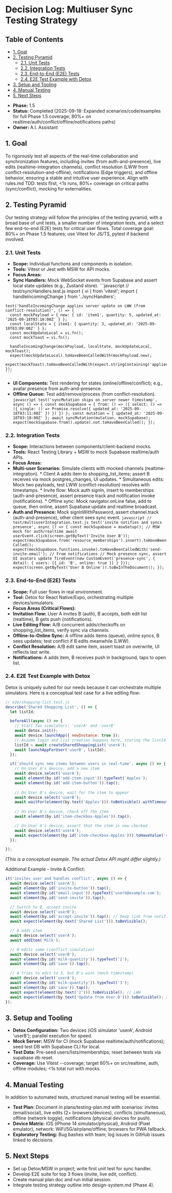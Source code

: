 # Decision Log: Multiuser Sync Testing Strategy

## Table of Contents
- [1. Goal](#1-goal)
- [2. Testing Pyramid](#2-testing-pyramid)
  - [2.1. Unit Tests](#21-unit-tests)
  - [2.2. Integration Tests](#22-integration-tests)
  - [2.3. End-to-End (E2E) Tests](#23-end-to-end-e2e-tests)
  - [2.4. E2E Test Example with Detox](#24-e2e-test-example-with-detox)
- [3. Setup and Tooling](#3-setup-and-tooling)
- [4. Manual Testing](#4-manual-testing)
- [5. Next Steps](#5-next-steps)

*   **Phase:** 1.5
*   **Status:** Completed (2025-09-18: Expanded scenarios/code/examples for full Phase 1.5 coverage; 80%+ on realtime/auth/conflict/offline/notifications paths)
*   **Owner:** A.I. Assistant

## 1. Goal

To rigorously test all aspects of the real-time collaboration and synchronization features, including invites (from auth-and-presence), live edits (realtime-integration channels), conflict resolution (LWW from conflict-resolution-and-offline), notifications (Edge triggers), and offline behavior, ensuring a stable and intuitive user experience. Align with rules.md TDD: tests first, <1s runs, 80%+ coverage on critical paths (sync/conflict), mocking for externalities.

## 2. Testing Pyramid

Our testing strategy will follow the principles of the testing pyramid, with a broad base of unit tests, a smaller number of integration tests, and a select few end-to-end (E2E) tests for critical user flows. Total coverage goal: 80%+ on Phase 1.5 features; use Vitest for JS/TS, pytest if backend involved.

### 2.1. Unit Tests

*   **Scope:** Individual functions and components in isolation.
*   **Tools:** Vitest or Jest with MSW for API mocks.
*   **Focus Areas:**
  *   **Sync Handlers:** Mock WebSocket events from Supabase and assert local state updates (e.g., Zustand store).
    ```javascript
    // test/syncHandlers.test.js
    import { vi } from 'vitest';
    import { handleIncomingChange } from '../syncHandlers';

    test('handleIncomingChange applies server update on LWW (from conflict-resolution)', () => {
      const mockPayload = { new: { id: 'item1', quantity: 5, updated_at: '2025-09-18T03:10:00Z' } };
      const localState = { item1: { quantity: 3, updated_at: '2025-09-18T03:09:00Z' } };
      const mockUpdateLocal = vi.fn();
      const mockToast = vi.fn();

      handleIncomingChange(mockPayload, localState, mockUpdateLocal, mockToast);
      expect(mockUpdateLocal).toHaveBeenCalledWith(mockPayload.new);
      expect(mockToast).toHaveBeenCalledWith(expect.stringContaining('applied'));
    });
    ```
  *   **UI Components:** Test rendering for states (online/offline/conflict); e.g., avatar presence from auth-and-presence.
  *   **Offline Queue:** Test add/remove/process (from conflict-resolution).
    ```javascript
    test('syncMutation skips on server newer timestamp', async () => {
      const mockSupabase = { from: () => ({ select: () => ({ single: () => Promise.resolve({ updated_at: '2025-09-18T03:11:00Z' }) }) }) };
      const mutation = { updated_at: '2025-09-18T03:10:00Z' };
      await syncMutation(mutation, mockSupabase);
      expect(mockSupabase.from().update).not.toHaveBeenCalled();
    });
    ```

### 2.2. Integration Tests

*   **Scope:** Interactions between components/client-backend mocks.
*   **Tools:** React Testing Library + MSW to mock Supabase realtime/auth APIs.
*   **Focus Areas:**
  *   **Multi-user Scenarios:** Simulate clients with mocked channels (realtime-integration).
    *   Client A adds item to shopping_list_items; assert B receives via mock postgres_changes, UI updates.
    *   Simultaneous edits: Mock two payloads, test LWW (conflict-resolution) resolves with timestamps.
    *   Invite flow: Mock auth signIn, insert to memberships (auth-and-presence), assert presence track and notification invoke (notifications).
    *   Offline sync: Mock navigator.onLine false, add to queue, then online, assert Supabase update and realtime broadcast.
  *   **Auth and Presence:** Mock signInWithPassword, assert channel.track (auth-and-presence), other client sees sync event.
    ```javascript
    // test/multiuserIntegration.test.js
    test('invite notifies and syncs presence', async () => {
      const mockSupabase = mswSetup(); // MSW mock for auth/realtime
      await userEvent.click(screen.getByText('Invite User B'));
      expect(mockSupabase.from('resource_memberships').insert).toHaveBeenCalled();
      expect(mockSupabase.functions.invoke).toHaveBeenCalledWith('send-invite-email'); // From notifications
      // Mock presence sync, assert UI avatars update
      fireEvent(new CustomEvent('presence-sync', { detail: { users: [{ id: 'B', online: true }] } }));
      expect(screen.getByText('User B Online')).toBeInTheDocument();
    });
    ```

### 2.3. End-to-End (E2E) Tests

*   **Scope:** Full user flows in real environment.
*   **Tool:** Detox for React Native/Expo, orchestrating multiple devices/simulators.
*   **Focus Areas (Critical Flows):**
  *   **Invitation Flow:** User A invites B (auth), B accepts, both edit list (realtime), B gets push (notifications).
  *   **Live Editing Flow:** A/B concurrent adds/checkoffs on shopping_list_items, verify sync via channels.
  *   **Offline-to-Online Sync:** A offline adds items (queue), online syncs, B sees updates; test conflict if B edits meanwhile (LWW).
  *   **Conflict Resolution:** A/B edit same item, assert toast on overwrite, UI reflects last write.
  *   **Notifications:** A adds item, B receives push in background, taps to open list.

### 2.4. E2E Test Example with Detox

Detox is uniquely suited for our needs because it can orchestrate multiple simulators. Here is a conceptual test case for a live editing flow:

```javascript
// e2e/shopping-list.test.js
describe('Shared Shopping List', () => {
  let listId;

  beforeAll(async () => {
    // Start two simulators: 'userA' and 'userB'
    await detox.init(); 
    await device.launchApp({ newInstance: true });
    // Assume login and list creation happens here, storing the listId
    listId = await createSharedShoppingList('userA');
    await launchAppForUser('userB', listId); 
  });

  it('should sync new items between users in real-time', async () => {
    // On User A's device, add a new item
    await device.select('userA');
    await element(by.id('add-item-input')).typeText('Apples');
    await element(by.id('add-item-button')).tap();
    
    // On User B's device, wait for the item to appear
    await device.select('userB');
    await waitFor(element(by.text('Apples'))).toBeVisible().withTimeout(5000);
    
    // On User B's device, check off the item
    await element(by.id('item-checkbox-Apples')).tap();

    // On User A's device, assert that the item is now checked
    await device.select('userA');
    await expect(element(by.id('item-checkbox-Apples'))).toHaveValue('checked');
  });

});
```
*(This is a conceptual example. The actual Detox API might differ slightly.)*

Additional Example - Invite & Conflict:
```javascript
it('invites user and handles conflict', async () => {
  await device.select('userA');
  await element(by.id('invite-button')).tap();
  await element(by.id('email-input')).typeText('userb@example.com');
  await element(by.id('send-invite')).tap();

  // Switch to B, accept invite
  await device.select('userB');
  await element(by.id('accept-invite')).tap(); // Deep link from notification mock
  await expect(element(by.text('Shared List'))).toBeVisible();

  // A adds item
  await device.select('userA');
  await addItem('Milk');

  // B edits same (conflict simulation)
  await device.select('userB');
  await element(by.id('milk-quantity')).typeText('2');
  await element(by.id('save')).tap();

  // A tries to edit to 3, but B's wins (mock timestamp)
  await device.select('userA');
  await element(by.id('milk-quantity')).typeText('3');
  await element(by.id('save')).tap();
  await expect(element(by.text('2'))).toBeVisible(); // LWW
  await expect(element(by.text('Update from User B'))).toBeVisible(); // Toast
});
```

## 3. Setup and Tooling

*   **Detox Configuration:** Two devices (iOS simulator 'userA', Android 'userB'); parallel execution for speed.
*   **Mock Server:** MSW for CI (mock Supabase realtime/auth/notifications); seed test DB with Supabase CLI for local.
*   **Test Data:** Pre-seed users/lists/memberships; reset between tests via supabase db reset.
*   **Coverage:** Use Vitest --coverage; target 80%+ on src/realtime, auth, offline modules; <1s total run with mocks.

## 4. Manual Testing

In addition to automated tests, structured manual testing will be essential.

*   **Test Plan:** Document in plans/testing-plan.md with scenarios: invites (email/social), live edits (2+ browsers/devices), conflicts (simultaneous), offline (network toggle), notifications (physical devices for push).
*   **Device Matrix:** iOS (iPhone 14 simulator/physical), Android (Pixel emulator), network: WiFi/5G/airplane/offline; browsers for PWA fallback.
*   **Exploratory Testing:** Bug bashes with team; log issues in GitHub issues linked to decisions.

## 5. Next Steps

*   Set up Detox/MSW in project; write first unit test for sync handler.
*   Develop E2E suite for top 3 flows (invite, live edit, conflict).
*   Create manual plan doc and run initial session.
*   Integrate testing strategy outline into design-system.md (Phase 4).